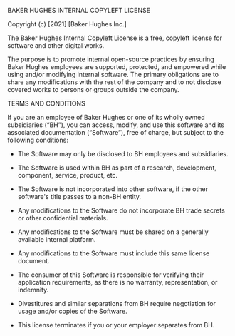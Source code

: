 BAKER HUGHES INTERNAL COPYLEFT LICENSE

Copyright (c) [2021] [Baker Hughes Inc.]

The Baker Hughes Internal Copyleft License is a free, copyleft license for software and other digital works.

The purpose is to promote internal open-source practices by ensuring Baker Hughes employees are supported, protected, and empowered while using and/or modifying internal software.
The primary obligations are to share any modifications with the rest of the company and to not disclose covered works to persons or groups outside the company.


TERMS AND CONDITIONS

If you are an employee of Baker Hughes or one of its wholly owned subsidiaries (“BH”), you can access, modify, and use this software and its associated documentation (“Software”), free of charge, but subject to the following conditions:

- The Software may only be disclosed to BH employees and subsidiaries.
- The Software is used within BH as part of a research, development, component, service, product, etc.
- The Software is not incorporated into other software, if the other software's title passes to a non-BH entity.

- Any modifications to the Software do not incorporate BH trade secrets or other confidential materials.
- Any modifications to the Software must be shared on a generally available internal platform.
- Any modifications to the Software must include this same license document.

- The consumer of this Software is responsible for verifying their application requirements, as there is no warranty, representation, or indemnity.
- Divestitures and similar separations from BH require negotiation for usage and/or copies of the Software.
- This license terminates if you or your employer separates from BH.